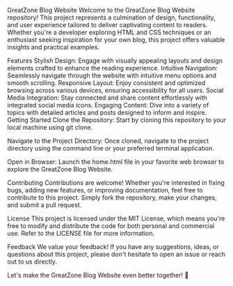 GreatZone Blog Website
Welcome to the GreatZone Blog Website repository! This project represents a culmination of design, functionality, and user experience tailored to deliver captivating content to readers. Whether you're a developer exploring HTML and CSS techniques or an enthusiast seeking inspiration for your own blog, this project offers valuable insights and practical examples.

Features
Stylish Design: Engage with visually appealing layouts and design elements crafted to enhance the reading experience.
Intuitive Navigation: Seamlessly navigate through the website with intuitive menu options and smooth scrolling.
Responsive Layout: Enjoy consistent and optimized browsing across various devices, ensuring accessibility for all users.
Social Media Integration: Stay connected and share content effortlessly with integrated social media icons.
Engaging Content: Dive into a variety of topics with detailed articles and posts designed to inform and inspire.
Getting Started
Clone the Repository: Start by cloning this repository to your local machine using git clone.

Navigate to the Project Directory: Once cloned, navigate to the project directory using the command line or your preferred terminal application.

Open in Browser: Launch the home.html file in your favorite web browser to explore the GreatZone Blog Website.

Contributing
Contributions are welcome! Whether you're interested in fixing bugs, adding new features, or improving documentation, feel free to contribute to this project. Simply fork the repository, make your changes, and submit a pull request.

License
This project is licensed under the MIT License, which means you're free to modify and distribute the code for both personal and commercial use. Refer to the LICENSE file for more information.

Feedback
We value your feedback! If you have any suggestions, ideas, or questions about this project, please don't hesitate to open an issue or reach out to us directly.

Let's make the GreatZone Blog Website even better together! 🚀




